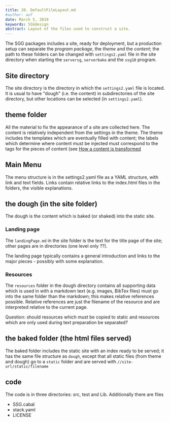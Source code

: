 ```yaml
---
title: 20. DefaultFileLayout.md
#author: auf 
date: March 5, 2019
keywords: SSGdesign
abstract: Layout of the files used to construct a site.
---
```


The SGG packages includes a site, ready for deployment, 
but a production setup 
can separate the *program package*, the *theme* and the *content*; 
the path to these folders can 
be changed with `settings2.yaml` file in the site directory 
when starting the `serversg`, `serverbake` and the `ssg10` program.

## Site directory
The site directory is the directory in which the `settings2.yaml` file is located.
It is usual to have "dough" (i.e. the content) in subdirectories of the site directory, 
but other locations can be selected (in `settings2.yaml`). 

## theme  folder

All the material to fix the appearance of a site are collected here. 
The content is 
relatively independent from the settings in the theme.
The theme includes the templates which are eventually filled with content; 
the labels which determine where content must be injected must correspond 
to the tags for the pieces of content (see
[How a content is transformed](TransformationOfPost.html)
 
## Main Menu
The menu structure is in the settings2.yaml file as a YAML structure, with link and text fields.
Links contain relative links to the index.html files in the folders,
the visible explanations.

## the dough   (in the site folder) 
The dough is the content which is baked (or shaked) 
into the static site.

### Landing page 
The `landingPage.md` in the site folder is the text for the title page of the site; 
other pages are in directories (one level only ??).

The landing page typically contains a general introduction and links to the major pieces - possibly with some 
explanation.
 


### Resources
The `resources` folder in the dough directory contains all supporting data
which is used in with a markdown text (e.g. images, BibTex files) must go into the same folder
than the markdown; this makes relative references possible. Relative references 
are just the filename of the resource and are interpreted relative to the 
current page. 

Question: should resources which must be copied to static and resources
which are only used during text preparation be separated?


## the baked folder (the html files served)
The baked folder includes the static site with an index ready 
to be served; it has the same file structure as `dough`, except that
all static files (from theme and dough) go to a `static` folder 
and are served with `//site-url/static/filename`

## code
The code is in three directories: src, test and Lib. 
Additionally there are files
- SSG.cabal
- stack.yaml
- LICENSE

 
